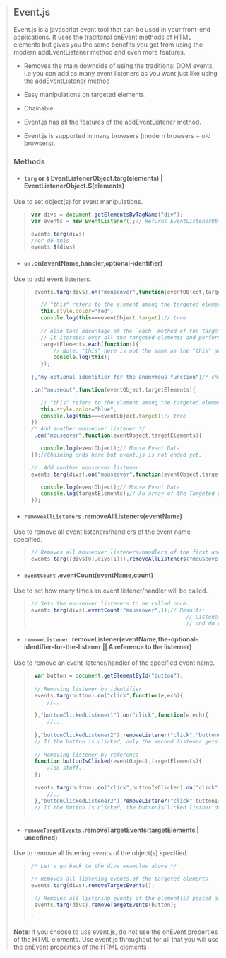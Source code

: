 
> ## Event.js  
> 
> Event.js is a javascript event tool that can be used in your front-end applications. It uses the traditonal onEvent methods of HTML elements but gives you the same benefits you get from using the modern addEventListener method and even more features.
> 
> 
> - Removes the main downside of using the traditional DOM events, i.e you can add as many event listeners as you want just like using the addEventListener method 
> 
> - Easy manipulations on targeted elements.
>  
> - Chainable.
> 
> - Event.js has all the features of the addEventListener method.
> 
> - Event.js is supported in many browsers (modern browsers + old browsers).
> 
> 
> ### Methods
> - #### `targ` or `$` **EventListenerObject**.targ(elements) | **EventListenerObject**.$(elements)
> Use to set object(s) for event manipulations.
>> ```js
>> var divs = document.getElementsByTagName("div");
>> var events = new EventListener();// Returns EventListenerObject.
>> 
>> events.targ(divs) 
>> //or do this 
>> events.$(divs)
>> 
> - #### `on` .on(eventName,handler,optional-identifier)
> Use to add event listeners.
>> ```js
>>  events.targ(divs).on("mouseover",function(eventObject,targetElements){
>> 
>>    // "this" refers to the element among the targeted elements that is focused.
>>    this.style.color="red";
>>    console.log(this===eventObject.target);// true
>>    
>>    // Also take advantage of the `each` method of the targetElements parameter
>>    // It iterates over all the targeted elements and performs the function passed as argument to it.
>>    targetElements.each(function(){
>>        // Note: "this" here is not the same as the "this" above.
>>        console.log(this);
>>    });
>>    
>> },"my optional identifier for the anonymous function")/* chainable */
>> 
>> .on("mouseout",function(eventObject,targetElements){
>> 
>>    // "this" refers to the element among the targeted elements that is blured.
>>    this.style.color="blue";
>>    console.log(this===eventObject.target);// true
>> })
>> /* Add another mouseover listener */
>>  .on("mouseover",function(eventObject,targetElements){
>> 
>>    console.log(eventObject);// Mouse Event Data
>> });//Chaining ends here but event.js is not ended yet.
>> 
>> //  Add another mouseover listener
>> events.targ(divs).on("mouseover",function(eventObject,targetElements){
>> 
>>    console.log(eventObject);// Mouse Event Data
>>    console.log(targetElements);// An array of the Targeted Elements with the each method attached to the array.
>> });
>> 
> - #### `removeAllListeners` .removeAllListeners(eventName)
> Use to remove all event listeners/handlers of the event name specified.
>> ```js
>> // Removes all mouseover listeners/handlers of the first and second Div elements.
>> events.targ([divs[0],divs[1]]).removeAllListeners("mouseover");
>> 
> - #### `eventCount` .eventCount(eventName,count)
> Use to set how many times an event listener/handler will be called.
>> ```js
>> // Sets the mouseover listeners to be called once.
>> events.targ(divs).eventCount("mouseover",1);// Results:
>>                                                  // Listeners are executed when a targeted element is hovered for the first time 
>>                                                  // and do not get executed afterwards when hovered again.
>> 
> - #### `removeListener` .removeListener(eventName,the-optional-identifier-for-the-listener || A reference to the listerner)
> Use to remove an event listener/handler of the specified event name.
>> ```js
>>  var button = document.getElementById("button");
>>  
>>  // Removing listener by identifier
>>  events.targ(button).on("click",function(e,ech){
>>      //...
>>      
>>  },"buttonClickedListener1").on("click",function(e,ech){
>>      //...
>>      
>>  },"buttonClickedListener2").removeListener("click","buttonClickedListener1");
>>  // If the button is clicked, only the second listener gets executed.
>>  
>>  // Removing listener by reference
>>  function buttonIsClicked(eventObject,targetElements){
>>      //do stuff..
>>  };
>>  
>>  events.targ(button).on("click",buttonIsClicked).on("click",function(e,ech){
>>      //...
>>  },"buttonClickedListener2").removeListener("click",buttonIsClicked);
>>  // If the button is clicked, the buttonIsClicked listner does not get executed.
>>  
> - #### `removeTargetEvents` .removeTargetEvents(targetElements | undefined)
> Use to remove all listening events of the object(s) specified.
>> ```js
>> /* Let's go back to the divs examples above */
>> 
>> // Removes all listening events of the targeted elements
>> events.targ(divs).removeTargetEvents();
>> 
>>  // Removes all listening events of the element(s) passed as argument to the removeTargetEvents method.
>>  events.targ(divs).removeTargetEvents(button);
>>  
>> `
>**Note**: If you choose to use event.js, do not use the onEvent properties of the HTML elements. Use event.js throughout for all that you will use the onEvent properties of the HTML elements
